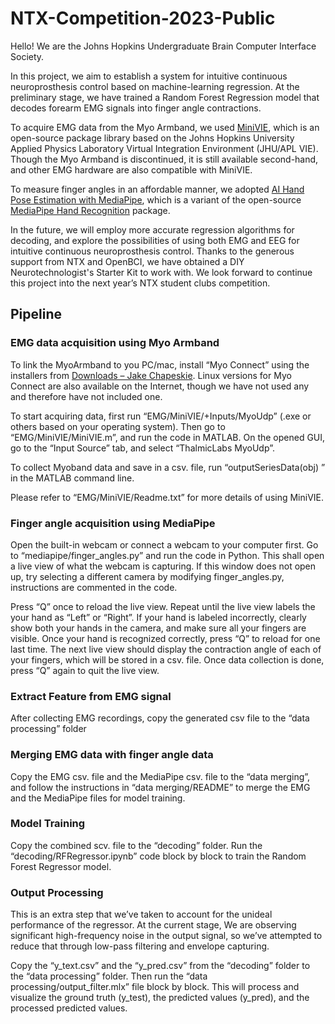 # NTX-Competition-2023-Public
Hello! We are the Johns Hopkins Undergraduate Brain Computer Interface Society. 

In this project, we aim to establish a system for intuitive continuous neuroprosthesis control based on machine-learning regression. At the preliminary stage, we have trained a Random Forest Regression model that decodes forearm EMG signals into finger angle contractions.

To acquire EMG data from the Myo Armband, we used [MiniVIE](https://bitbucket.org/rarmiger/minivie/src/master/), which is an open-source package library based on the Johns Hopkins University Applied Physics Laboratory Virtual Integration Environment (JHU/APL VIE). Though the Myo Armband is discontinued, it is still available second-hand, and other EMG hardware are also compatible with MiniVIE.

To measure finger angles in an affordable manner, we adopted [AI Hand Pose Estimation with MediaPipe](https://github.com/nicknochnack/AdvancedHandPoseWithMediaPipe), which is a variant of the open-source [MediaPipe Hand Recognition](https://developers.google.com/mediapipe/solutions/vision/gesture_recognizer#get_started) package.

In the future, we will employ more accurate regression algorithms for decoding, and explore the possibilities of using both EMG and EEG for intuitive continuous neuroprosthesis control. Thanks to the generous support from NTX and OpenBCI, we have obtained a DIY Neurotechnologist's Starter Kit to work with. We look forward to continue this project into the next year’s NTX student clubs competition. 



## Pipeline

### EMG data acquisition using Myo Armband

To link the MyoArmband to you PC/mac, install “Myo Connect” using the installers from [Downloads – Jake Chapeskie](http://www.jakechapeskie.com/wp_dir/myo/downloads/). Linux versions for Myo Connect are also available on the Internet, though we have not used any and therefore have not included one.

To start acquiring data, first run “EMG/MiniVIE/+Inputs/MyoUdp” (.exe or others based on your operating system). Then go to “EMG/MiniVIE/MiniVIE.m”, and run the code in MATLAB. On the opened GUI, go to the “Input Source” tab, and select “ThalmicLabs MyoUdp”.

To collect Myoband data and save in a csv. file, run “outputSeriesData(obj) ” in the MATLAB command line.

Please refer to “EMG/MiniVIE/Readme.txt” for more details of using MiniVIE.

### Finger angle acquisition using MediaPipe

Open the built-in webcam or connect a webcam to your computer first. Go to “mediapipe/finger_angles.py” and run the code in Python. This shall open a live view of what the webcam is capturing. If this window does not open up, try selecting a different camera by modifying finger_angles.py, instructions are commented in the code.

Press “Q” once to reload the live view. Repeat until the live view labels the your hand as “Left” or “Right”. If your hand is labeled incorrectly, clearly show both your hands in the camera, and make sure all your fingers are visible. Once your hand is recognized correctly, press “Q” to reload for one last time. The next live view should display the contraction angle of each of your fingers, which will be stored in a csv. file. Once data collection is done, press “Q” again to quit the live view.

### Extract Feature from EMG signal

After collecting EMG recordings, copy the generated csv file to the “data processing” folder

### Merging EMG data with finger angle data

Copy the EMG csv. file and the MediaPipe csv. file to the “data merging”, and follow the instructions in “data merging/README” to merge the EMG and the MediaPipe files for model training.

### Model Training

Copy the combined scv. file to the “decoding” folder. Run the “decoding/RFRegressor.ipynb” code block by block to train the Random Forest Regressor model. 

### Output Processing

This is an extra step that we’ve taken to account for the unideal performance of the regressor. At the current stage, We are observing significant high-frequency noise in the output signal, so we’ve attempted to reduce that through low-pass filtering and envelope capturing.

Copy the “y_text.csv” and the “y_pred.csv” from the “decoding” folder to the “data processing” folder. Then run the “data processing/output_filter.mlx” file block by block. This will process and visualize the ground truth (y_test), the predicted values (y_pred), and the processed predicted values.
